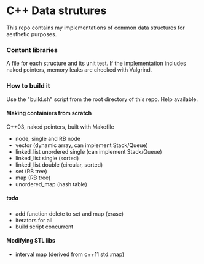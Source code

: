 # C++ Data strutures #


This repo contains my implementations of common data structures for aesthetic purposes. 

### Content libraries ###
A file for each structure and its unit test. 
If the implementation includes naked pointers, memory leaks are checked with Valgrind. 

### How to build it  ###
Use the "build.sh" script from the root directory of this repo. Help available. 

#### Making containiers from scratch  ####
C++03, naked pointers, built with Makefile

* node, single and RB node
* vector (dynamic array, can implement Stack/Queue)
* linked_list unordered single (can implement Stack/Queue)
* linked_list single (sorted)
* linked_list double (circular, sorted)
* set (RB tree)
* map (RB tree)
* unordered_map (hash table)

##### todo #####
* add function delete to set and map (erase)
* iterators for all 
* build script concurrent

#### Modifying STL libs ####
* interval map (derived from c++11 std::map)

